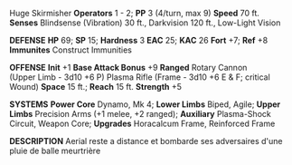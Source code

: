 Huge Skirmisher
**Operators** 1 - 2; **PP** 3 (4/turn, max 9)
**Speed** 70 ft.
**Senses** Blindsense (Vibration) 30 ft., Darkvision 120 ft., Low-Light Vision

**DEFENSE**
**HP** 69; **SP** 15; **Hardness** 3
**EAC** 25; **KAC** 26
**Fort** +7; **Ref** +8
**Immunites** Construct Immunities

**OFFENSE**
**Init** +1
**Base Attack Bonus** +9
**Ranged** Rotary Cannon (Upper Limb - 3d10 +6 P)
Plasma Rifle (Frame - 3d10 +6 E & F; critical Wound)
**Space** 15 ft.; **Reach** 15 ft.
**Strength** +5

**SYSTEMS**
**Power Core** Dynamo, Mk 4; **Lower Limbs** Biped, Agile; **Upper Limbs** Precision Arms (+1 melee, +2 ranged); **Auxiliary** Plasma-Shock Circuit, Weapon Core; **Upgrades** Horacalcum Frame, Reinforced Frame

**DESCRIPTION**
Aerial reste a distance et bombarde ses adversaires d'une pluie de balle meurtrière